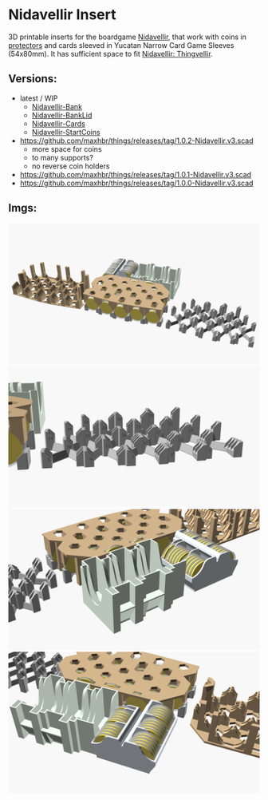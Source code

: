 # Nidavellir Insert

3D printable inserts for the boardgame [Nidavellir](https://boardgamegeek.com/boardgame/293014/nidavellir), that work with coins in [protectors](https://www.amazon.de/gp/product/B07ZQJ1ZJJ/?th=1) and cards sleeved in Yucatan Narrow Card Game Sleeves (54x80mm).
It has sufficient space to fit [Nidavellir: Thingvellir](https://boardgamegeek.com/boardgameexpansion/326984/nidavellir-thingvellir).

## Versions:
- latest / WIP
  - [Nidavellir-Bank](Nidavellir-Bank.stl)
  - [Nidavellir-BankLid](Nidavellir-BankLid.stl)
  - [Nidavellir-Cards](Nidavellir-Cards.stl)
  - [Nidavellir-StartCoins](Nidavellir-StartCoins.stl)
- https://github.com/maxhbr/things/releases/tag/1.0.2-Nidavellir.v3.scad
  - more space for coins
  - to many supports?
  - no reverse coin holders
- https://github.com/maxhbr/things/releases/tag/1.0.1-Nidavellir.v3.scad
- https://github.com/maxhbr/things/releases/tag/1.0.0-Nidavellir.v3.scad

## Imgs:
![render](./v3.scad/Nidavellir.png)
![render](./v3.scad/Nidavellir-1.png)
![render](./v3.scad/Nidavellir-2.png)
![render](./v3.scad/Nidavellir-3.png)
